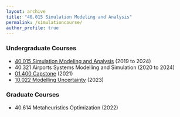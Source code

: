 ```yaml
---
layout: archive
title: "40.015 Simulation Modeling and Analysis"
permalink: /simulationcourse/
author_profile: true
---
```


<h3>Undergraduate Courses</h3>

- [40.015 Simulation Modeling and Analysis](https://nunoantunesribeiro.github.io/_pages/simulationcourse.md) (2019 to 2024)
- 40.321 Airports Systems Modelling and Simulation (2020 to 2024)
- [01.400 Capstone](https://esd.sutd.edu.sg/courses/01400-capstone-1/) (2021)
- [10.022 Modelling Uncertainty](https://smt.sutd.edu.sg/education/undergraduate/courses/10022-modelling-uncertainty/) (2023)

<h3>Graduate Courses</h3>

- 40.614 Metaheuristics Optimization (2022)


